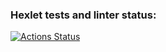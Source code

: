 ### Hexlet tests and linter status:
[![Actions Status](https://github.com/vaspav98/java-project-78/workflows/hexlet-check/badge.svg)](https://github.com/vaspav98/java-project-78/actions)